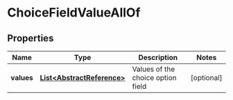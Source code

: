 

# ChoiceFieldValueAllOf


## Properties

| Name | Type | Description | Notes |
|------------ | ------------- | ------------- | -------------|
|**values** | [**List&lt;AbstractReference&gt;**](AbstractReference.md) | Values of the choice option field |  [optional] |



